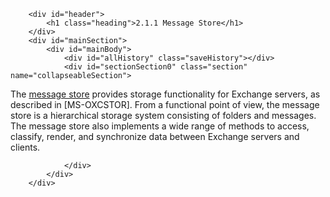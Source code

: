 
        <div id="header">
            <h1 class="heading">2.1.1 Message Store</h1>
        </div>
        <div id="mainSection">
            <div id="mainBody">
                <div id="allHistory" class="saveHistory"></div>
                <div id="sectionSection0" class="section" name="collapseableSection">
                    

<p>The <a href="f888c37a-d994-4b91-96a5-e88cfbd66bd6.htm#gt_fda94a53-448d-48d5-9991-176c530ff597">message
store</a> provides storage functionality for Exchange servers, as described in <mshelp:link keywords="d42ed1e0-3e77-4264-bd59-7afc583510e2" tabindex="0">[MS-OXCSTOR]</mshelp:link>.
From a functional point of view, the message store is a hierarchical storage
system consisting of folders and messages. The message store also implements a
wide range of methods to access, classify, render, and synchronize data between
Exchange servers and clients. </p>


                </div>
            </div>
        </div>
    